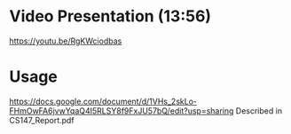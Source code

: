 # Video Presentation (13:56)

https://youtu.be/RgKWciodbas


# Usage

https://docs.google.com/document/d/1VHs_2skLo-FHmOwFA6jvwYqaQ4I5RLSY8f9FxJU57bQ/edit?usp=sharing
Described in CS147_Report.pdf
